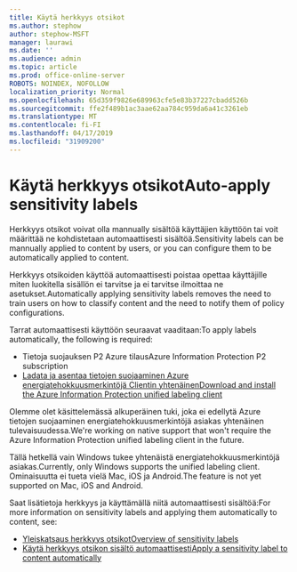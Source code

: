 ```yaml
---
title: Käytä herkkyys otsikot
ms.author: stephow
author: stephow-MSFT
manager: laurawi
ms.date: ''
ms.audience: admin
ms.topic: article
ms.prod: office-online-server
ROBOTS: NOINDEX, NOFOLLOW
localization_priority: Normal
ms.openlocfilehash: 65d359f9826e689963cfe5e83b37227cbadd526b
ms.sourcegitcommit: ffe2f489b1ac3aae62aa784c959da6a41c3261eb
ms.translationtype: MT
ms.contentlocale: fi-FI
ms.lasthandoff: 04/17/2019
ms.locfileid: "31909200"
---
```

# <a name="auto-apply-sensitivity-labels"></a><span data-ttu-id="90178-102">Käytä herkkyys otsikot</span><span class="sxs-lookup"><span data-stu-id="90178-102">Auto-apply sensitivity labels</span></span>

<span data-ttu-id="90178-103">Herkkyys otsikot voivat olla mannually sisältöä käyttäjien käyttöön tai voit määrittää ne kohdistetaan automaattisesti sisältöä.</span><span class="sxs-lookup"><span data-stu-id="90178-103">Sensitivity labels can be mannually applied to content by users, or you can configure them to be automatically applied to content.</span></span>

<span data-ttu-id="90178-104">Herkkyys otsikoiden käyttöä automaattisesti poistaa opettaa käyttäjille miten luokitella sisällön ei tarvitse ja ei tarvitse ilmoittaa ne asetukset.</span><span class="sxs-lookup"><span data-stu-id="90178-104">Automatically applying sensitivity labels removes the need to train users on how to classify content and the need to notify them of policy configurations.</span></span>

<span data-ttu-id="90178-105">Tarrat automaattisesti käyttöön seuraavat vaaditaan:</span><span class="sxs-lookup"><span data-stu-id="90178-105">To apply labels automatically, the following is required:</span></span>

- <span data-ttu-id="90178-106">Tietoja suojauksen P2 Azure tilaus</span><span class="sxs-lookup"><span data-stu-id="90178-106">Azure Information Protection P2 subscription</span></span>
- [<span data-ttu-id="90178-107">Ladata ja asentaa tietojen suojaaminen Azure energiatehokkuusmerkintöjä Clientin yhtenäinen</span><span class="sxs-lookup"><span data-stu-id="90178-107">Download and install the Azure Information Protection unified labeling client</span></span>](https://docs.microsoft.com/en-us/azure/information-protection/rms-client/install-unifiedlabelingclient-app)

<span data-ttu-id="90178-108">Olemme olet käsittelemässä alkuperäinen tuki, joka ei edellytä Azure tietojen suojaaminen energiatehokkuusmerkintöjä asiakas yhtenäinen tulevaisuudessa.</span><span class="sxs-lookup"><span data-stu-id="90178-108">We're working on native support that won't require the Azure Information Protection unified labeling client in the future.</span></span>

<span data-ttu-id="90178-109">Tällä hetkellä vain Windows tukee yhtenäistä energiatehokkuusmerkintöjä asiakas.</span><span class="sxs-lookup"><span data-stu-id="90178-109">Currently, only Windows supports the unified labeling client.</span></span>  <span data-ttu-id="90178-110">Ominaisuutta ei tueta vielä Mac, iOS ja Android.</span><span class="sxs-lookup"><span data-stu-id="90178-110">The feature is not yet supported on Mac, iOS and Android.</span></span>

<span data-ttu-id="90178-111">Saat lisätietoja herkkyys ja käyttämällä niitä automaattisesti sisältöä:</span><span class="sxs-lookup"><span data-stu-id="90178-111">For more information on sensitivity labels and applying them automatically to content,  see:</span></span>

- [<span data-ttu-id="90178-112">Yleiskatsaus herkkyys otsikot</span><span class="sxs-lookup"><span data-stu-id="90178-112">Overview of sensitivity labels</span></span>](https://docs.microsoft.com/en-us/office365/securitycompliance/sensitivity-labels)
- [<span data-ttu-id="90178-113">Käytä herkkyys otsikon sisältö automaattisesti</span><span class="sxs-lookup"><span data-stu-id="90178-113">Apply a sensitivity label to content automatically</span></span>](https://docs.microsoft.com/en-us/office365/securitycompliance/apply_sensitivity_label_automatically)